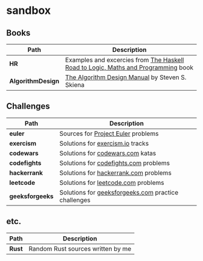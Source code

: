 # sandbox

## Books

Path | Description
--- | ---
| **HR** | Examples and excercies from [The Haskell Road to Logic, Maths and Programming](https://www.amazon.com/Haskell-Logic-Programming-Second-Computing/dp/0954300696) book |
| **AlgorithmDesign** | [The Algorithm Design Manual](https://www.amazon.com/Algorithm-Design-Manual-Steven-Skiena/dp/1849967202) by Steven S. Skiena |

## Challenges

Path|Description
--- | ---
| **euler** | Sources for [Project Euler](https://projecteuler.net/) problems |
| **exercism** | Solutions for [exercism.io](https://exercism.io/) tracks|
| **codewars** | Solutions for [codewars.com](https://codewars.com/) katas |
| **codefights** | Solutions for [codefights.com](https://www.codefights.com/) problems |
| **hackerrank** | Solutions for [hackerrank.com](https://www.hackerrank.com/) problems |
| **leetcode** | Solutions for [leetcode.com](https://leetcode.com/) problems |
| **geeksforgeeks** | Solutions for [geeksforgeeks.com](https://practice.geeksforgeeks.org) practice challenges |

## etc.

Path|Description
--- | ---
| **Rust** | Random Rust sources written by me |
